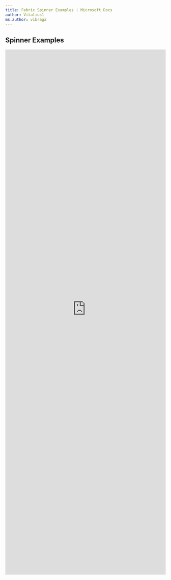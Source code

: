 ```yaml
---
title: Fabric Spinner Examples | Microsoft Docs
author: Vitalius1
ms.author: vibraga
---
```


## Spinner Examples

<iframe 
    title='Spinner Examples'
    src='https://fabricweb.z5.web.core.windows.net/pr-deploy-site/refs/heads/master/fabric-website-resources/dist/index.html#/examples/spinner?docsExample=true'
    frameborder='no'
    height='1650'
    style='width: 100%;'
>